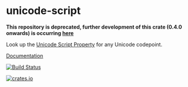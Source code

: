 # unicode-script

**This repository is deprecated, further development of this crate (0.4.0 onwards) is occurring [here](github.com/unicode-rs/unicode-script/)**

Look up the [Unicode Script Property][tr24] for any Unicode codepoint.

[Documentation](https://doc.servo.org/unicode_script/)

[![Build Status](https://travis-ci.org/servo/unicode-script.svg?branch=master)](https://travis-ci.org/servo/unicode-script)

[![crates.io](http://meritbadge.herokuapp.com/unicode-script)](https://crates.io/crates/unicode-script)

[tr24]: https://www.unicode.org/reports/tr24/
